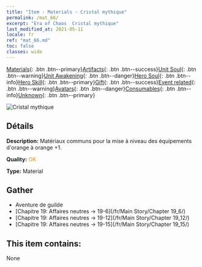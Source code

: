 ```yaml
---
title: "Item - Materials - Cristal mythique"
permalink: /mat_66/
excerpt: "Era of Chaos  Cristal mythique"
last_modified_at: 2021-05-11
locale: fr
ref: "mat_66.md"
toc: false
classes: wide
---
```

 [Materials](/ItemsFR/){: .btn .btn--primary}[Artifacts](/ItemsFR/Artifacts/){: .btn .btn--success}[Unit Soul](/ItemsFR/UnitSoul/){: .btn .btn--warning}[Unit Awakening](/ItemsFR/UnitAwakening/){: .btn .btn--danger}[Hero Soul](/ItemsFR/HeroSoul/){: .btn .btn--info}[Hero Skill](/ItemsFR/HeroSkill/){: .btn .btn--primary}[Gift](/ItemsFR/Gift/){: .btn .btn--success}[Event related](/ItemsFR/Events/){: .btn .btn--warning}[Avatars](/ItemsFR/Avatars/){: .btn .btn--danger}[Consumables](/ItemsFR/Consumables/){: .btn .btn--info}[Unknown](/ItemsFR/Unknown/){: .btn .btn--primary}

 ![Cristal mythique](/images/t/i_cailiao_shuijing3.png)

## Détails
 **Description:** Matériaux communs pour la mise à niveau des équipements d'orange à orange +1.

 **Quality:** <span style="color: #FF8C00">OK</span>

 **Type:** Material

## Gather

*    Aventure de guilde 
*    [Chapitre 19: Affaires neutres -> 19-6](/fr/Main Story/Chapter 19_6/) 
*    [Chapitre 19: Affaires neutres -> 19-12](/fr/Main Story/Chapter 19_12/) 
*    [Chapitre 19: Affaires neutres -> 19-15](/fr/Main Story/Chapter 19_15/) 

## This item contains:

  None

